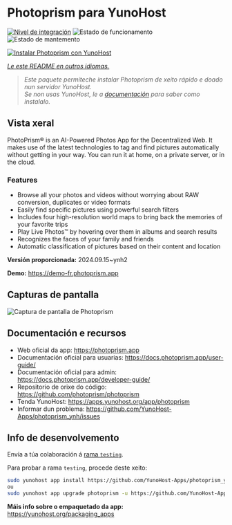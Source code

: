 <!--
NOTA: Este README foi creado automáticamente por <https://github.com/YunoHost/apps/tree/master/tools/readme_generator>
NON debe editarse manualmente.
-->

# Photoprism para YunoHost

[![Nivel de integración](https://apps.yunohost.org/badge/integration/photoprism)](https://ci-apps.yunohost.org/ci/apps/photoprism/)
![Estado de funcionamento](https://apps.yunohost.org/badge/state/photoprism)
![Estado de mantemento](https://apps.yunohost.org/badge/maintained/photoprism)

[![Instalar Photoprism con YunoHost](https://install-app.yunohost.org/install-with-yunohost.svg)](https://install-app.yunohost.org/?app=photoprism)

*[Le este README en outros idiomas.](./ALL_README.md)*

> *Este paquete permíteche instalar Photoprism de xeito rápido e doado nun servidor YunoHost.*  
> *Se non usas YunoHost, le a [documentación](https://yunohost.org/install) para saber como instalalo.*

## Vista xeral

PhotoPrism® is an AI-Powered Photos App for the Decentralized Web. It makes use of the latest technologies to tag and find pictures automatically without getting in your way. You can run it at home, on a private server, or in the cloud.

### Features

- Browse all your photos and videos without worrying about RAW conversion, duplicates or video formats
- Easily find specific pictures using powerful search filters
- Includes four high-resolution world maps to bring back the memories of your favorite trips
- Play Live Photos™ by hovering over them in albums and search results
- Recognizes the faces of your family and friends
- Automatic classification of pictures based on their content and location


**Versión proporcionada:** 2024.09.15~ynh2

**Demo:** <https://demo-fr.photoprism.app>

## Capturas de pantalla

![Captura de pantalla de Photoprism](./doc/screenshots/photoprism.jpg)

## Documentación e recursos

- Web oficial da app: <https://photoprism.app>
- Documentación oficial para usuarias: <https://docs.photoprism.app/user-guide/>
- Documentación oficial para admin: <https://docs.photoprism.app/developer-guide/>
- Repositorio de orixe do código: <https://github.com/photoprism/photoprism>
- Tenda YunoHost: <https://apps.yunohost.org/app/photoprism>
- Informar dun problema: <https://github.com/YunoHost-Apps/photoprism_ynh/issues>

## Info de desenvolvemento

Envía a túa colaboración á [rama `testing`](https://github.com/YunoHost-Apps/photoprism_ynh/tree/testing).

Para probar a rama `testing`, procede deste xeito:

```bash
sudo yunohost app install https://github.com/YunoHost-Apps/photoprism_ynh/tree/testing --debug
ou
sudo yunohost app upgrade photoprism -u https://github.com/YunoHost-Apps/photoprism_ynh/tree/testing --debug
```

**Máis info sobre o empaquetado da app:** <https://yunohost.org/packaging_apps>
